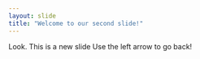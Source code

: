 ```yaml
---
layout: slide
title: "Welcome to our second slide!"
---
```

Look.  This is a new slide
Use the left arrow to go back!
